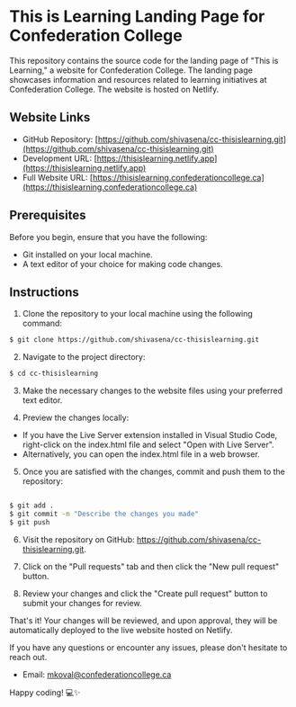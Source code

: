 # This is Learning Landing Page for Confederation College

This repository contains the source code for the landing page of "This is Learning," a website for Confederation College. The landing page showcases information and resources related to learning initiatives at Confederation College. The website is hosted on Netlify.

## Website Links

- GitHub Repository: [https://github.com/shivasena/cc-thisislearning.git](https://github.com/shivasena/cc-thisislearning.git)
- Development URL: [https://thisislearning.netlify.app](https://thisislearning.netlify.app)
- Full Website URL: [https://thisislearning.confederationcollege.ca](https://thisislearning.confederationcollege.ca)

## Prerequisites

Before you begin, ensure that you have the following:

- Git installed on your local machine.
- A text editor of your choice for making code changes.

## Instructions

1. Clone the repository to your local machine using the following command:

```bash
$ git clone https://github.com/shivasena/cc-thisislearning.git

```

2. Navigate to the project directory:

```bash
$ cd cc-thisislearning

```

3. Make the necessary changes to the website files using your preferred text editor.

4. Preview the changes locally:

- If you have the Live Server extension installed in Visual Studio Code, right-click on the index.html file and select "Open with Live Server".
- Alternatively, you can open the index.html file in a web browser.

5. Once you are satisfied with the changes, commit and push them to the repository:

```bash

$ git add .
$ git commit -m "Describe the changes you made"
$ git push

```

6. Visit the repository on GitHub: https://github.com/shivasena/cc-thisislearning.git.

7. Click on the "Pull requests" tab and then click the "New pull request" button.

8. Review your changes and click the "Create pull request" button to submit your changes for review.

That's it! Your changes will be reviewed, and upon approval, they will be automatically deployed to the live website hosted on Netlify.

If you have any questions or encounter any issues, please don't hesitate to reach out.

- Email: mkoval@confederationcollege.ca

Happy coding! 💻✨
